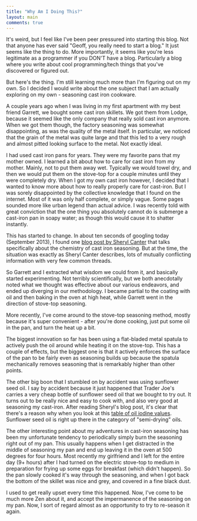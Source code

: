 ```yaml
---
title: "Why Am I Doing This?"
layout: main
comments: true
---
```


It's weird, but I feel like I've been peer pressured into starting
this blog.  Not that anyone has ever said "Geoff, you really need to
start a blog."  It just seems like the thing to do.  More importantly,
it seems like you're less legitimate as a programmer if you DON'T have
a blog.  Particularly a blog where you write about cool
programming/tech things that you've discovered or figured out.

But here's the thing.  I'm still learning much more than I'm figuring
out on my own.  So I decided I would write about the one subject that
I am actually exploring on my own - seasoning cast iron cookware.

A couple years ago when I was living in my first apartment with my
best friend Garrett, we bought some cast iron skillets.  We got them
from Lodge, because it seemed like the only company that really sold
cast iron anymore.  When we got them though, the factory seasoning was
somewhat disappointing, as was the quality of the metal itself.  In
particular, we noticed that the grain of the metal was quite large and
that this led to a very rough and almost pitted looking surface to the
metal.  Not exactly ideal.

I had used cast iron pans for years.  They were my favorite pans that
my mother owned.  I learned a bit about how to care for cast iron from
my mother.  Mainly, not to put them away wet.  Typically we would
towel dry, and then we would put them on the stove-top for a couple
minutes until they were completely dry.  When I got my own cast iron
however, I decided that I wanted to know more about how to really
properly care for cast-iron.  But I was sorely disappointed by the
collective knowledge that I found on the internet.  Most of it was
only half complete, or simply vague.  Some pages sounded more like
urban legend than actual advice.  I was recently told with great
conviction that the one thing you absolutely cannot do is submerge a
cast-iron pan in soapy water; as though this would cause it to shatter
instantly.

This has started to change.  In about ten seconds of googling today
(September 2013), I found one [blog post by Sheryl Canter][castchem]
that talks specifically about the chemistry of cast iron seasoning.
But at the time, the situation was exactly as Sheryl Canter describes,
lots of mutually conflicting information with very few common threads.

[castchem]: http://sherylcanter.com/wordpress/2010/01/a-science-based-technique-for-seasoning-cast-iron/

So Garrett and I extracted what wisdom we could from it, and basically
started experimenting.  Not terribly scientifically, but we both
anecdotally noted what we thought was effective about our various
endeavors, and ended up diverging in our methodology.  I became
partial to the coating with oil and then baking in the oven at high
heat, while Garrett went in the direction of stove-top seasoning.

More recently, I've come around to the stove-top seasoning method,
mostly because it's super convenient - after you're done cooking, just
put some oil in the pan, and turn the heat up a bit.

The biggest innovation so far has been using a flat-bladed metal
spatula to actively push the oil around while heating it on the
stove-top.  This has a couple of effects, but the biggest one is that
it actively enforces the surface of the pan to be fairly even as
seasoning builds up because the spatula mechanically removes seasoning
that is remarkably higher than other points.

The other big boon that I stumbled on by accident was using sunflower
seed oil.  I say by accident because it just happened that Trader
Joe's carries a very cheap bottle of sunflower seed oil that we bought
to try out.  It turns out to be really nice and easy to cook with, and
also very good at seasoning my cast-iron.  After reading Sheryl's blog
post, it's clear that there's a reason why when you look at this
[table of oil iodine values][iodine].  Sunflower seed oil is right up
there in the category of "semi-drying" oils.

[iodine]: http://www.journeytoforever.org/biodiesel_yield.html#highiodine

The other interesting point about my adventures in cast-iron seasoning
has been my unfortunate tendency to periodically simply burn the
seasoning right out of my pan.  This usually happens when I get
distracted in the middle of seasoning my pan and end up leaving it in
the oven at 500 degrees for four hours.  Most recently my girlfriend
and I left for the entire day (9+ hours) after I had turned on the
electric stove-top to medium in preparation for frying up some eggs
for breakfast (which didn't happen).  So the pan slowly cooked it's
way through the seasoning, and when I got back the bottom of the
skillet was nice and grey, and covered in a fine black dust.

I used to get really upset every time this happened. Now, I've come to
be much more Zen about it, and accept the impermanence of the
seasoning on my pan. Now, I sort of regard almost as an opportunity to
try to re-season it again.
